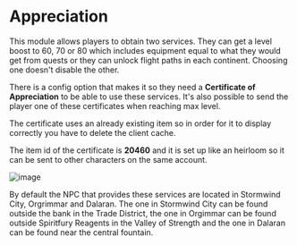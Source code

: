 # Appreciation
This module allows players to obtain two services. They can get a level boost to 60, 70 or 80 which includes equipment equal to what they would get from quests or they can unlock flight paths in each continent. Choosing one doesn't disable the other.

There is a config option that makes it so they need a **Certificate of Appreciation** to be able to use these services. It's also possible to send the player one of these certificates when reaching max level.

The certificate uses an already existing item so in order for it to display correctly you have to delete the client cache.

The item id of the certificate is **20460** and it is set up like an heirloom so it can be sent to other characters on the same account.

![image](https://github.com/noisiver/mod-appreciation/assets/5157047/55e9125f-1b66-4813-957d-a0f49206937e)

By default the NPC that provides these services are located in Stormwind City, Orgrimmar and Dalaran. The one in Stormwind City can be found outside the bank in the Trade District, the one in Orgimmar can be found outside Spiritfury Reagents in the Valley of Strength and the one in Dalaran can be found near the central fountain.

